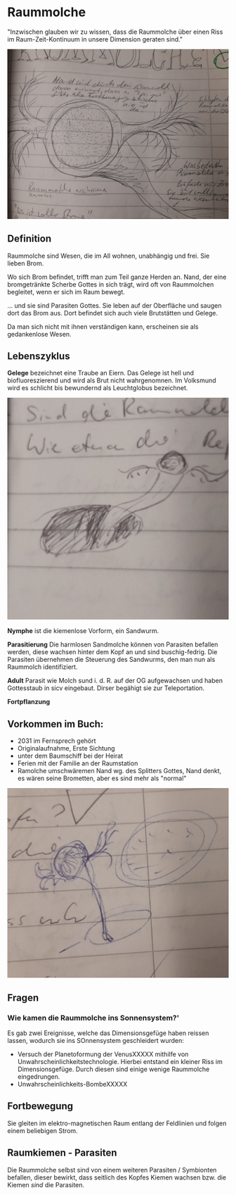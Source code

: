 # Raummolche

"Inzwischen glauben wir zu wissen, dass die Raummolche über einen Riss im Raum-Zeit-Kontinuum in unsere Dimension geraten sind."

![image](/images/raummolch-3.jpg)

## Definition

Raummolche sind Wesen, die im All wohnen, unabhängig und frei. Sie lieben Brom.

Wo sich Brom befindet, trifft man zum Teil ganze Herden an. Nand, der eine bromgetränkte Scherbe Gottes in sich
trägt, wird oft von Raummolchen begleitet, wenn er sich im Raum bewegt.

... und sie sind Parasiten Gottes. Sie leben auf der Oberfläche und saugen dort das Brom aus. Dort befindet sich auch viele Brutstätten und Gelege.

Da man sich nicht mit ihnen verständigen kann, erscheinen sie als gedankenlose Wesen.

## Lebenszyklus

**Gelege** bezeichnet eine Traube an Eiern. Das Gelege ist hell und biofluoreszierend und wird als Brut nicht wahrgenomnen. Im Volksmund wird es schlicht bis bewundernd als Leuchtglobus bezeichnet. 

![image](/images/raummolch-2.jpg)

**Nymphe** ist die kiemenlose Vorform, ein Sandwurm.

**Parasitierung** Die harmlosen Sandmolche können von Parasiten befallen werden, diese wachsen hinter dem Kopf an und sind buschig-fedrig. Die Parasiten übernehmen die Steuerung des Sandwurms, den man nun als Raummolch identifiziert.

**Adult** Parasit wie Molch sund i. d. R. auf der OG aufgewachsen und haben Gottesstaub in sicv eingebaut. Dirser begähigt sie zur Teleportation.

**Fortpflanzung**

## Vorkommen im Buch:

* 2031 im Fernsprech gehört
* Originalaufnahme, Erste Sichtung
* unter dem Baumschiff bei der Heirat
* Ferien mit der Familie an der Raumstation
* Ramolche umschwäremen Nand wg. des Splitters Gottes, Nand denkt, es wären seine Brometten, aber es sind mehr als "normal"

![image](/images/raummolch.jpg)

## Fragen

### Wie kamen die Raummolche ins Sonnensystem?'

Es gab zwei Ereignisse, welche das Dimensionsgefüge haben reissen lassen, wodurch sie ins SOnnensystem geschleidert
wurden:

* Versuch der Planetoformung der VenusXXXXX mithilfe von Unwahrscheinlichkeitstechnologie. Hierbei entstand ein kleiner
  Riss im Dimensionsgefüge. Durch diesen sind einige wenige Raummolche eingedrungen.
* Unwahrscheinlichkeits-BombeXXXXX 

## Fortbewegung

Sie gleiten im elektro-magnetischen Raum entlang der Feldlinien und folgen einem beliebigen Strom.

## Raumkiemen - Parasiten

Die Raummolche selbst sind von einem weiteren Parasiten / Symbionten befallen, dieser bewirkt, dass seitlich des Kopfes Kiemen wachsen bzw. die Kiemen *sind* die Parasiten.
